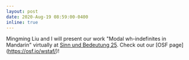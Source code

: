 ```yaml
---
layout: post
date: 2020-Aug-19 08:59:00-0400
inline: true
---
```


Mingming Liu and I will present our work "Modal wh-indefinites in Mandarin" virtually at [Sinn und Bedeutung 25](https://osf.io/meetings/SuB25/). Check out our [OSF page] (https://osf.io/wstaf/)!
